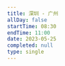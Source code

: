 ```yaml
---
title: 深圳 - 广州
allDay: false
startTime: 08:30
endTime: 11:00
date: 2023-05-25
completed: null
type: single
---
```

